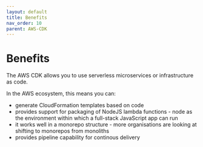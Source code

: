 ```yaml
---
layout: default
title: Benefits
nav_order: 10
parent: AWS-CDK
---
```


# Benefits

The AWS CDK allows you to use serverless microservices or infrastructure as code. 

In the AWS ecosystem, this means you can:

- generate CloudFormation templates based on code
- provides support for packaging of NodeJS lambda functions - node as the environment within which a full-stack JavaScript app can run
- it works well in a monorepo structure - more organisations are looking at shifting to monorepos from monoliths
- provides pipeline capability for continous delivery
